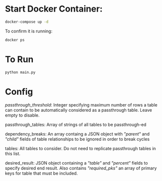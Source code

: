 # Start Docker Container:
```bash
docker-compose up -d
```

To confirm it is running:
```bash
docker ps
```

# To Run
```bash
python main.py
```

# Config

*passthrough_threshold*: Integer specifying maximum number of rows a table can contain to be automatically considered as a passthrough table. Leave empty to disable.

passthrough_tables: Array of strings of all tables to be passthrough-ed

dependency_breaks: An array containg a JSON object with *"parent"* and *"child"* fields of table relationships to be ignored in order to break cycles

tables: All tables to consider.  Do not need to replicate passthrough tables in this list.

desired_result: JSON object containing a *"table"* and *"percent"* fields to specify desired end result.  Also contains *"required_pks"* an array of primary keys for table that must be included.


